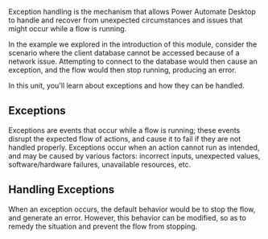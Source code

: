 Exception handling is the mechanism that allows Power Automate Desktop to handle and recover from unexpected circumstances and issues that might occur while a flow is running.

In the example we explored in the introduction of this module, consider the scenario where the client database cannot be accessed because of a network issue. Attempting to connect to the database would then cause an exception, and the flow would then stop running, producing an error.

In this unit, you'll learn about exceptions and how they can be handled.

## Exceptions

Exceptions are events that occur while a flow is running; these events disrupt the expected flow of actions, and cause it to fail if they are not handled properly. Exceptions occur when an action cannot run as intended, and may be caused by various factors: incorrect inputs, unexpected values, software/hardware failures, unavailable resources, etc.

## Handling Exceptions

When an exception occurs, the default behavior would be to stop the flow, and generate an error. However, this behavior can be modified, so as to remedy the situation and prevent the flow from stopping.